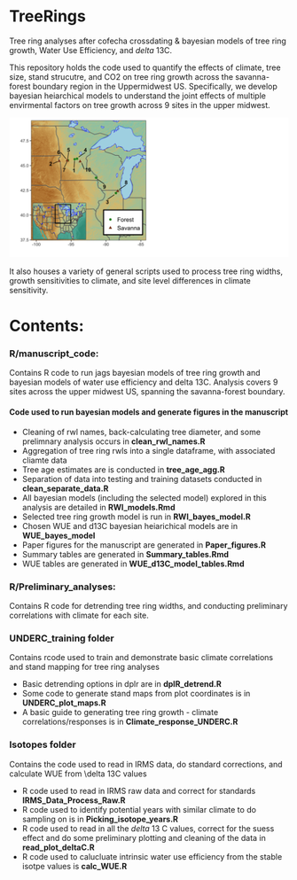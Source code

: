 # TreeRings
Tree ring analyses after cofecha crossdating & bayesian models of tree ring growth, Water Use Efficiency, and $delta$ 13C.

This repository holds the code used to quantify the effects of climate, tree size, stand strucutre, and CO2 on tree ring growth across the savanna-forest boundary region in the Uppermidwest US. Specifically, we develop bayesian heiarchical models to understand the joint effects of multiple envirmental factors on tree growth across 9 sites in the upper midwest. 

![Map of sites included in this analysis](images/site_map_general.png)

It also houses a variety of general scripts used to process tree ring widths, growth sensitivities to climate, and site level differences in climate sensitivity. 

# Contents:

### R/manuscript_code:
Contains R code to run jags bayesian models of tree ring growth  and bayesian models of water use efficiency and delta 13C. Analysis covers 9 sites across the upper midwest US, spanning the savanna-forest boundary.

#### Code used to run bayesian models and generate figures in the manuscript
- Cleaning of rwl names, back-calculating tree diameter, and some prelimnary analysis occurs in **clean_rwl_names.R**
- Aggregation of tree ring rwls into a single dataframe, with associated cliamte data
- Tree age estimates are is conducted in **tree_age_agg.R**
- Separation of data into testing and training datasets conducted in **clean_separate_data.R**
- All bayesian models (including the selected model) explored in this analysis are detailed in **RWI_models.Rmd** 
- Selected tree ring growth model is run in **RWI_bayes_model.R**
- Chosen WUE and d13C bayesian heiarichical models are in **WUE_bayes_model**
- Paper figures for the manuscript are generated in **Paper_figures.R**
- Summary tables are generated in **Summary_tables.Rmd**
- WUE tables are generated in **WUE_d13C_model_tables.Rmd**

### R/Preliminary_analyses:
Contains R code for detrending tree ring widths, and conducting preliminary correlations with climate for each site. 

### UNDERC_training folder
Contains rcode used to train and demonstrate basic climate correlations and stand mapping for tree ring analyses

- Basic detrending options in dplr are in **dplR_detrend.R**
- Some code to generate stand maps from plot coordinates is in **UNDERC_plot_maps.R**
- A basic guide to generating tree ring growth - climate correlations/responses is in **Climate_response_UNDERC.R**

### Isotopes folder
Contains the code used to read in IRMS data, do standard corrections, and calculate WUE from \delta 13C values

- R code used to read in IRMS raw data and correct for standards **IRMS_Data_Process_Raw.R**
- R code used to identify potential years with similar climate to do sampling on is in **Picking_isotope_years.R**
- R code used to read in all the $delta$ 13 C values, correct for the suess effect and do some  preliminary plotting and cleaning of the data in **read_plot_deltaC.R**
- R code used to calucluate intrinsic water use efficiency from the stable isotpe values is **calc_WUE.R**